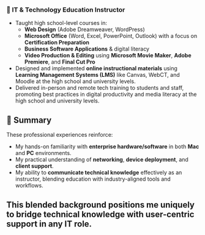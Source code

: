 ### 📘 IT & Technology Education Instructor  
- Taught high school-level courses in:
  - **Web Design** (Adobe Dreamweaver, WordPress)
  - **Microsoft Office** (Word, Excel, PowerPoint, Outlook) with a focus on **Certification Preparation**
  - **Business Software Applications** & digital literacy
  - **Video Production & Editing** using **Microsoft Movie Maker**, **Adobe Premiere**, and **Final Cut Pro**
- Designed and implemented **online instructional materials** using **Learning Management Systems (LMS)** like Canvas, WebCT, and Moodle at the high school and university levels.  
- Delivered in-person and remote tech training to students and staff, promoting best practices in digital productivity and media literacy at the high school and university levels.

## 📌 Summary

These professional experiences reinforce:
- My hands-on familiarity with **enterprise hardware/software** in both **Mac** and **PC** environments.
- My practical understanding of **networking**, **device deployment**, and **client support**.
- My ability to **communicate technical knowledge** effectively as an instructor, blending education with industry-aligned tools and workflows.

This blended background positions me uniquely to bridge **technical knowledge** with **user-centric support** in any IT role.
---
